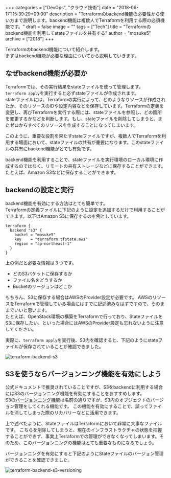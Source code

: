 +++
categories = ["DevOps", "クラウド技術"]
date = "2018-06-17T15:39:29+09:00"
description = "Terraformのbackend機能の必要性から使い方まで説明します。backend機能は複数人でTerraformを利用する際の必須機能です。"
draft = false
image = ""
tags = ["Tech"]
title = "Terraformのbackend機能を利用してstateファイルを共有する"
author = "mosuke5"
archive = ["2018"]
+++

Terraformのbackend機能について紹介します。  
まずはbackend機能が必要な理由についてから説明していきます。
<!--more-->

## なぜbackend機能が必要か
Terraformでは、その実行結果をstateファイルを使って管理します。  
`terraform apply`を実行すると必ずstateファイルが作成されます。  
stateファイルには、Terraformの実行によって、どのようなりソースが作成されたか、そのリソースのIDや設定内容などを保存しています。Terraformの定義を変更し、再びTerraformを実行する際には、stateファイルを参照し、どの箇所を変更するかなどを判断します。もし、stateファイルを削除してしまうと、またゼロからすべてのリソースを作成することになってしまいます。

このように、重要な役割を果たすstateファイルですが、複数人でTerraformを利用する場面において、stateファイルの共有が重要になります。このstateファイルの共有にbackend機能がとても有効です。

backend機能を利用することで、stateファイルを実行環境のローカル環境に作成するのではなく、リモートの共有ストレージなどに保存することができます。
たとえば、Amazon S3などに保存することができます。

## backendの設定と実行
backend機能を有効にする方法はとても簡単です。  
Terraformの定義ファイルに下記のように設定を追加するだけで利用することができます。以下はAmazon S3に保存するのを例としています。

```text
terraform {
  backend "s3" {
    bucket = "mosuke5"
    key    = "terraform.tfstate.aws"
    region = "ap-northeast-1"
  }
}
```

上の例だと必要な情報は３つです。

- どのS3バケットに保存するか
- ファイル名をどうするか
- Bucketのリージョンはどこか

もちろん、S3に保存する場合はAWSのProvider設定が必要です。
AWSのリソースをTerraformで管理している場合にはすでに記述済みなはずですので、そのままでいいと思います。  
たとえば、OpenStack環境の構築をTerraformで行っており、StateファイルをS3に保存したい、といった場合にはAWSのProvider設定も忘れないように注意してください。

実際に、`terraform apply`を実行後、S3内を確認すると、下記のようにstateファイルが保存されていることが確認できました。

![terraform-backend-s3](/image/terraform-backend-s3.png)

## S3を使うならバージョンニング機能を有効にしよう
公式ドキュメントで推奨されていることですが、S3をbackendに利用する場合にはS3のバージョンニング機能を有効にすることをおすすめします。  
S3の[バージョンニング機能](https://docs.aws.amazon.com/ja_jp/AmazonS3/latest/dev/Versioning.html)は名前の通りですが、S3内のオブジェクトのバージョン管理をしてくれる機能です。
この機能を有効にすることで、誤ってファイルを消してしまった際のリカバリーなどに活用できます。

上で述べたように、StateファイルはTerraformにおいて非常に大事なファイルです。
こちらを削除してしまうと、現在のインフラストラクチャの状態を把握することができず、事実上Terraformでの管理ができなくなってしまいます。そのため、このバージョンニングの機能はとても重要なものになるでしょう。

バージョンニングを有効にすると下記のようにStateファイルのバージョン管理ができることを確認できました。

![terraform-backend-s3-versioning](/image/terraform-backend-s3-versioning.png)
